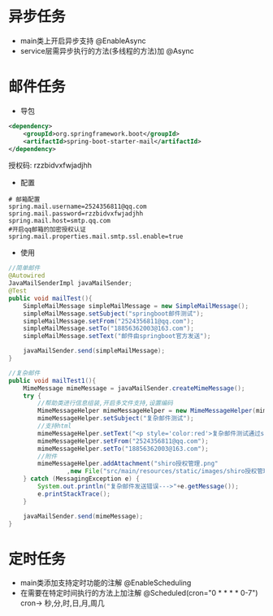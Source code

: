 # 异步任务
* main类上开启异步支持  @EnableAsync
* service层需异步执行的方法(多线程的方法)加   @Async

# 邮件任务
* 导包
```xml
<dependency>
    <groupId>org.springframework.boot</groupId>
    <artifactId>spring-boot-starter-mail</artifactId>
</dependency>
```
授权码:  rzzbidvxfwjadjhh
* 配置
```properties
# 邮箱配置
spring.mail.username=2524356811@qq.com
spring.mail.password=rzzbidvxfwjadjhh
spring.mail.host=smtp.qq.com
#开启qq邮箱的加密授权认证
spring.mail.properties.mail.smtp.ssl.enable=true
```
* 使用
```java
//简单邮件
@Autowired
JavaMailSenderImpl javaMailSender;
@Test
public void mailTest(){
    SimpleMailMessage simpleMailMessage = new SimpleMailMessage();
    simpleMailMessage.setSubject("springboot邮件测试");
    simpleMailMessage.setFrom("2524356811@qq.com");
    simpleMailMessage.setTo("18856362003@163.com");
    simpleMailMessage.setText("邮件由springboot官方发送");

    javaMailSender.send(simpleMailMessage);
}

//复杂邮件
public void mailTest1(){
    MimeMessage mimeMessage = javaMailSender.createMimeMessage();
    try {
        //帮助类进行信息组装,开启多文件支持,设置编码
        MimeMessageHelper mimeMessageHelper = new MimeMessageHelper(mimeMessage,true,"utf-8");
        mimeMessageHelper.setSubject("复杂邮件测试");
        //支持html
        mimeMessageHelper.setText("<p style='color:red'>复杂邮件测试通过springboot</P>",true);
        mimeMessageHelper.setFrom("2524356811@qq.com");
        mimeMessageHelper.setTo("18856362003@163.com");
        //附件
        mimeMessageHelper.addAttachment("shiro授权管理.png"
                ,new File("src/main/resources/static/images/shiro授权管理.png"));
    } catch (MessagingException e) {
        System.out.println("复杂邮件发送错误--->"+e.getMessage());
        e.printStackTrace();
    }

    javaMailSender.send(mimeMessage);
}
```
# 定时任务
* main类添加支持定时功能的注解  @EnableScheduling
* 在需要在特定时间执行的方法上加注解   @Scheduled(cron="0 * * * * 0-7")
        cron->  秒,分,时,日,月,周几